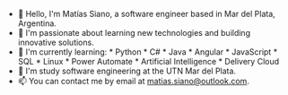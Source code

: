 - 👋 Hello, I'm Matías Siano, a software engineer based in Mar del Plata, Argentina.
- 👀 I'm passionate about learning new technologies and building innovative solutions.
- 🌱 I'm currently learning:
                            * Python
                            * C#
                            * Java
                            * Angular
                            * JavaScript
                            * SQL
                            * Linux
                            * Power Automate
                            * Artificial Intelligence
                            * Delivery Cloud
- 🏫 I'm study software engineering at the UTN Mar del Plata.
- 📫 You can contact me by email at matias.siano@outlook.com.
